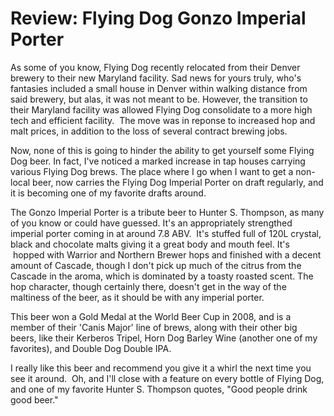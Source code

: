 Review: Flying Dog Gonzo Imperial Porter
========================================

As some of you know, Flying Dog recently relocated from their Denver brewery to their new Maryland facility. Sad news for yours truly, who's fantasies included a small house in Denver within walking distance from said brewery, but alas, it was not meant to be. However, the transition to their Maryland facility was allowed Flying Dog consolidate to a more high tech and efficient facility.  The move was in reponse to increased hop and malt prices, in addition to the loss of several contract brewing jobs.

Now, none of this is going to hinder the ability to get yourself some Flying Dog beer. In fact, I've noticed a marked increase in tap houses carrying various Flying Dog brews. The place where I go when I want to get a non-local beer, now carries the Flying Dog Imperial Porter on draft regularly, and it is becoming one of my favorite drafts around.

The Gonzo Imperial Porter is a tribute beer to Hunter S. Thompson, as many of you know or could have guessed. It's an appropriately strengthed imperial porter coming in at around 7.8 ABV.  It's stuffed full of 120L crystal, black and chocolate malts giving it a great body and mouth feel. It's  hopped with Warrior and Northern Brewer hops and finished with a decent amount of Cascade, though I don't pick up much of the citrus from the Cascade in the aroma, which is dominated by a toasty roasted scent. The hop character, though certainly there, doesn't get in the way of the maltiness of the beer, as it should be with any imperial porter.

This beer won a Gold Medal at the World Beer Cup in 2008, and is a member of their 'Canis Major' line of brews, along with their other big beers, like their Kerberos Tripel, Horn Dog Barley Wine (another one of my favorites), and Double Dog Double IPA.

I really like this beer and recommend you give it a whirl the next time you see it around.  Oh, and I'll close with a feature on every bottle of Flying Dog, and one of my favorite Hunter S. Thompson quotes, "Good people drink good beer."